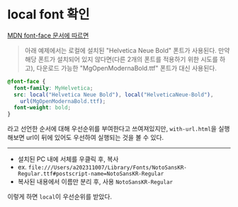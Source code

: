 # local font 확인

[MDN font-face 문서에 따르면](https://developer.mozilla.org/ko/docs/Web/CSS/@font-face)

> 아래 예제에서는 로컬에 설치된 "Helvetica Neue Bold" 폰트가 사용된다. 만약 해당 폰트가 설치되어 있지 않다면(다른 2개의 폰트를 적용하기 위한 시도를 하고), 다운로드 가능한 "MgOpenModernaBold.ttf" 폰트가 대신 사용된다.

```css
@font-face {
  font-family: MyHelvetica;
  src: local("Helvetica Neue Bold"), local("HelveticaNeue-Bold"),
    url(MgOpenModernaBold.ttf);
  font-weight: bold;
}
```

라고 선언한 순서에 대해 우선순위를 부여한다고 쓰여져있지만, `with-url.html`을 실행해보면 url이 뒤에 있어도 우선하여 실행되는 것을 볼 수 있다.

---

- 설치된 PC 내에 서체를 우클릭 후, 복사
- ex. `file:///Users/a202311007/Library/Fonts/NotoSansKR-Regular.ttf#postscript-name=NotoSansKR-Regular`
- 복사된 내용에서 이름만 분리 후, 사용 `NotoSansKR-Regular`

이렇게 하면 `local`이 우선순위를 받았다.

